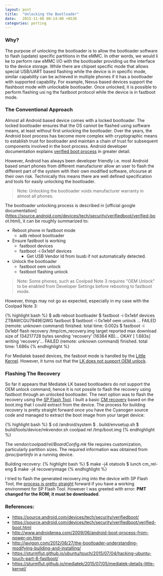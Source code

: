 ```yaml
---
layout: post
title:  "Unlocking the Bootloader"
date:   2015-11-06 00:14:00 +0530
categories: porting
---
```

### Why?

The purpose of unlocking the bootloader is to allow the bootloader software to flash (update) specific partitions in the eMMC. In other words, we would li
ke to perform raw eMMC I/O with the bootloader providing us the interface to the device storage. While there are chipset specific mode that allows special
 USB/UART based flashing while the device is in specific mode, similar capability can be achieved in multiple phones if it has a bootloader with supported
 capability. For example, Nexus based devices support the flashboot mode with unlockable bootloader. Once unlocked, it is possible to perform flashing usi
ng the fastboot protocol while the device is in fastboot mode.

### The Conventional Approach

Almost all Android based device comes with a locked bootloader. The locked bootloader ensures that the OS cannot be flashed using software means, at least
 without first unlocking the bootloader. Over the years, the Android boot process has become more complex with cryptographic means to establish trust for 
bootloader and maintain a chain of trust for subsequent components involved in the boot process. Android developer documentation explains [verified boot process](https://source.android.com/devices/tech/security/verifiedboot/verified-boot.html) in greater detail.

However, Android has always been developer friendly i.e. most Android based smart phones from different manufacturer allow an user to flash the different 
part of the system with their own modified software, ofcourse at their own risk. Technically this means there are well defined specification and tools for
 easily unlocking the bootloader.

> Note: Unlocking the bootloader voids manufacturer warranty in almost all phones.

The bootloader unlocking process is described in [official google documentation](https://source.android.com/devices/tech/security/verifiedboot/verified-bo
ot.html), it can be roughly summarized to:

* Reboot phone in fastboot mode
   * adb reboot bootloader
* Ensure fastboot is working
   * fastboot devices
   * fastboot -i 0x1ebf devices
      * Get USB Vendor Id from lsusb if not automatically detected.
* Unlock the bootloader
   * fastboot oem unlock
   * fastboot flashing unlock

> Note: Some phones, such as Coolpad Note 3 requires "OEM Unlock" to be enabled from Developer Settings before rebooting to fastboot mode.

However, things may not go as expected, especially in my case with the Coolpad Note 3:

{% highlight bash %}
$ adb reboot bootloader
$ fastboot -i 0x1ebf devices
ZTBAWCGU7949EQWG     fastboot
$ fastboot -i 0x1ebf oem unlock
...
FAILED (remote: unknown command)
finished. total time: 0.002s
$ fastboot -i 0x1ebf flash recovery /tmp/cm_recovery.img 
target reported max download size of 134217728 bytes
sending 'recovery' (16384 KB)...
OKAY [  1.683s]
writing 'recovery'...
FAILED (remote: unknown command)
finished. total time: 1.686s
{% endhighlight %}

For Mediatek based devices, the fasboot mode is handled by the [Little Kernel](https://sturmflut.github.io/mediatek/2015/07/05/mediatek-details-little-kernel/). However, it turns out that the [LK does not support OEM unlock](https://sturmflut.github.io/ubuntu/touch/2015/07/04/hacking-ubuntu-touch-part-8-fastboot/).

### Flashing The Recovery

So far it appears that Mediatek LK based bootloaders do not support the OEM unlock command, hence it is not possile to flash the recovery using fastboot through an unlocked bootloader. The next option was to flash the recovery using the [SP Flash Tool](http://www.theandroidhow.com/2014/06/how-to-flash-stock-custom-recovery-sp-flash-tool.html). I built a basic [CM recovery](http://xda-university.com/as-a-developer/porting-clockworkmod-recovery-to-a-new-device) based on the boot.img that I could extract from the device. The process for building recovery is pretty straight forward once you have the Cyanogen source code and managed to extract the boot image from your target device:

{% highlight bash %}
$ cd /android/system
$ . build/envsetup.sh
$ build/tools/device/mkvendor.sh coolpad rel /tmp/boot.img
{% endhighlight %}

The *vendor/coolpad/rel/BoardConfig.mk* file requires customization, particularly partition sizes. The required information was obtained from */proc/partinfo* in a running device.

Building recovery:
{% highlight bash %}
$ make -j4 otatools
$ lunch cm_rel-eng
$ make -j4 recoveryimage
{% endhighlight %}

I tried to flash the generated recovery.img into the device with SP Flash Tool, the [process is pretty straight](http://www.theandroidhow.com/2014/06/how-to-flash-stock-custom-recovery-sp-flash-tool.html) forward if you have a working environment for SP Flash Tool. However I was greeted with error: **PMT changed for the ROM; it must be downloaded**.

### References:

* https://source.android.com/devices/tech/security/verifiedboot/
* https://source.android.com/devices/tech/security/verifiedboot/verified-boot.html
* http://www.androidenea.com/2009/06/android-boot-process-from-power-on.html
* http://javigon.com/2012/08/27/the-bootloader-understanding-modifying-building-and-installing/
* https://sturmflut.github.io/ubuntu/touch/2015/07/04/hacking-ubuntu-touch-part-8-fastboot/
* https://sturmflut.github.io/mediatek/2015/07/05/mediatek-details-little-kernel/

